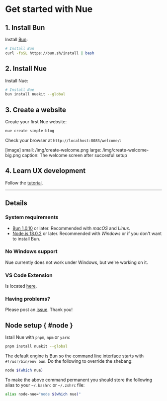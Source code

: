 
# Get started with Nue



## 1. Install Bun
Install [Bun](//bun.sh):

```sh
# Install Bun
curl -fsSL https://bun.sh/install | bash
```

## 2. Install Nue
Install Nue:

```sh
# Install Nue
bun install nuekit --global
```

## 3. Create a website
Create your first Nue website:


```sh
nue create simple-blog
```

Check your browser at `http://localhost:8083/welcome/`:

[image]
  small: /img/create-welcome.png
  large: /img/create-welcome-big.png
  caption: The welcome screen after succesful setup


## 4. Learn UX development
Follow the [tutorial](tutorial.html).

- - -

## Details

### System requirements

- [Bun 1.0.10](//bun.sh/) or later. Recommended with *macOS* and *Linux*.
- [Node.js 18.0.2](//nodejs.org/) or later. Recommended with *Windows* or if you don't want to install Bun.


### No Windows support
Nue currently does not work under Windows, but we're working on it.


### VS Code Extension
Is located [here](//marketplace.visualstudio.com/items?itemName=yaoyuanzhang.nue).


### Having problems?
Please post an [issue](//github.com/nuejs/nue/issues). Thank you!


## Node setup { #node }
Istall Nue with `pnpm`, `npm` or `yarn`:

```sh
pnpm install nuekit --global
```

The default engine is Bun so the [command line interface](command-line-interface.html) starts with `#!/usr/bin/env bun`. Do the following to override the shebang:

```sh
node $(which nue)
```

To make the above command permanent you should store the following alias to your `~/.bashrc` or `~/.zshrc` file:

```sh
alias node-nue="node $(which nue)"
```




